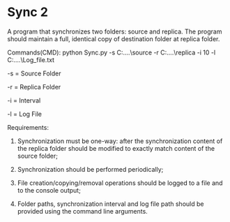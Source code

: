 # Sync 2
  A program that synchronizes two folders: source and replica. The program should maintain a full, identical copy of destination folder at replica folder.

  Commands(CMD): 
  python Sync.py -s C:....\source -r C:....\replica -i 10  -l C:....\Log_file.txt
    
  -s = Source Folder
  
  -r = Replica Folder
  
  -i = Interval
  
  -l = Log File


Requirements:

1. Synchronization must be one-way: after the synchronization content of the replica folder
should be modified to exactly match content of the source folder;

2. Synchronization should be performed periodically;

3. File creation/copying/removal operations should be logged to a file and to the console
output;

4. Folder paths, synchronization interval and log file path should be provided using the
command line arguments. 
